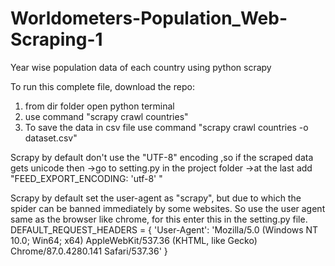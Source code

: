 # Worldometers-Population_Web-Scraping-1
Year wise population data of each country using python scrapy

To run this complete file, download the repo:
1. from dir folder open python terminal
2. use command "scrapy crawl countries"
3. To save the data in csv file use command "scrapy crawl countries -o dataset.csv"


Scrapy by default don't use the "UTF-8" encoding ,so if the scraped data gets unicode then 
->go to setting.py in the project folder
->at the last add "FEED_EXPORT_ENCODING: 'utf-8' "


Scrapy by default set the user-agent as "scrapy", but due to which the spider can be banned immediately by some websites.
So use the user agent same as the browser like chrome, for this enter this in the setting.py file.
DEFAULT_REQUEST_HEADERS = {
    'User-Agent': 'Mozilla/5.0 (Windows NT 10.0; Win64; x64) AppleWebKit/537.36 (KHTML, like Gecko) Chrome/87.0.4280.141 Safari/537.36'
   }
